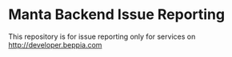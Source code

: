 # Manta Backend Issue Reporting
This repository is for issue reporting only for services on http://developer.beppia.com
